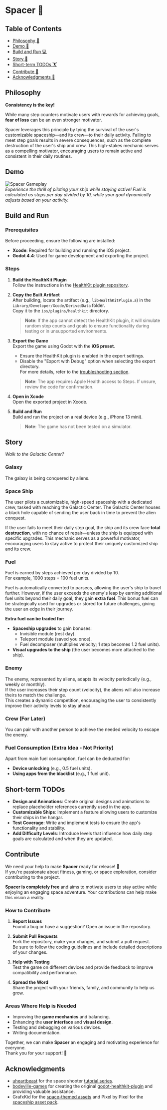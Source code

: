 # Spacer 🚀

## Table of Contents
- [Philosophy 🤔](#philosophy)
- [Demo 🎥](#demo)
- [Build and Run 💻](#build-and-run)
- [Story 📖](#story)
- [Short-term TODOs 🏋️](#short-term-todos)
- [Contribute 🙌](#contribute)
- [Acknowledgments 🙇](#acknowledgments)

## Philosophy

**Consistency is the key!**

While many step counters motivate users with rewards for achieving goals, **fear of loss** can be an even stronger motivator.  

Spacer leverages this principle by tying the survival of the user's customizable spaceship—and its crew—to their daily activity. Failing to meet step goals results in severe consequences, such as the complete destruction of the user's ship and crew. This high-stakes mechanic serves as a compelling motivator, encouraging users to remain active and consistent in their daily routines.

## Demo

![Spacer Gameplay](./docs/spacer.gif)  
*Experience the thrill of piloting your ship while staying active! Fuel is calculated as steps per day divided by 10, while your goal dynamically adjusts based on your activity.*

## Build and Run

### Prerequisites
Before proceeding, ensure the following are installed:
- **Xcode**: Required for building and running the iOS project.
- **Godot 4.4**: Used for game development and exporting the project.

### Steps

1. **Build the HealthKit Plugin**  
   Follow the instructions in the [HealthKit plugin repository](https://github.com/slowestmonkey/godot-healthkit-plugin).

2. **Copy the Built Artifact**  
   After building, locate the artifact (e.g., `libHealthKitPlugin.a`) in the `Library/Developer/Xcode/DerivedData` folder.  
   Copy it to the `ios/plugins/healthkit` directory.  
   > **Note**: If the app cannot detect the HealthKit plugin, it will simulate random step counts and goals to ensure functionality during testing or in unsupported environments.

3. **Export the Game**  
   Export the game using Godot with the **iOS preset**.  
   - Ensure the HealthKit plugin is enabled in the export settings.  
   - Disable the "Export with Debug" option when selecting the export directory.  
   For more details, refer to the [troubleshooting section](https://github.com/slowestmonkey/godot-healthkit-plugin?tab=readme-ov-file#troubleshooting).  
   > **Note**: The app requires Apple Health access to Steps. If unsure, review the code for confirmation.

4. **Open in Xcode**  
   Open the exported project in Xcode.

5. **Build and Run**  
   Build and run the project on a real device (e.g., iPhone 13 mini).  
   > **Note**: The game has not been tested on a simulator.

## Story

*Walk to the Galactic Center?*

### Galaxy

The galaxy is being conquered by aliens.

### Space Ship

The user pilots a customizable, high-speed spaceship with a dedicated crew, tasked with reaching the Galactic Center. The Galactic Center houses a black hole capable of sending the user back in time to prevent the alien conquest.  

If the user fails to meet their daily step goal, the ship and its crew face **total destruction**, with no chance of repair—unless the ship is equipped with specific upgrades. This mechanic serves as a powerful motivator, encouraging users to stay active to protect their uniquely customized ship and its crew.

### Fuel

Fuel is earned by steps achieved per day divided by 10.  
For example, 1000 steps = 100 fuel units.  

Fuel is automatically converted to parsecs, allowing the user's ship to travel further. However, if the user exceeds the enemy's leap by earning additional fuel units beyond their daily goal, they gain **extra fuel**. This bonus fuel can be strategically used for upgrades or stored for future challenges, giving the user an edge in their journey.

**Extra fuel can be traded for:**
- **Spaceship upgrades** to gain bonuses:
  - Invisible module (rest day).
  - Teleport module (saved you once).
  - Fuel decomposer (multiplies velocity; 1 step becomes 1.2 fuel units).
- **Visual upgrades to the ship** (the user becomes more attached to the ship).

### Enemy

The enemy, represented by aliens, adapts its velocity periodically (e.g., weekly or monthly).  
If the user increases their step count (velocity), the aliens will also increase theirs to match the challenge.  
This creates a dynamic competition, encouraging the user to consistently improve their activity levels to stay ahead.

### Crew (For Later)

You can pair with another person to achieve the needed velocity to escape the enemy.

### Fuel Consumption (Extra Idea - Not Priority)

Apart from main fuel consumption, fuel can be deducted for:
- **Device unlocking** (e.g., 0.5 fuel units).
- **Using apps from the blacklist** (e.g., 1 fuel unit).

## Short-term TODOs

- **Design and Animations**: Create original designs and animations to replace placeholder references currently used in the app.
- **Customizable Ships**: Implement a feature allowing users to customize their ships in the hangar.
- **Test Coverage**: Write and implement tests to ensure the app's functionality and stability.
- **Add Difficulty Levels**: Introduce levels that influence how daily step goals are calculated and when they are updated.

## Contribute
We need your help to make **Spacer** ready for release! 🚀  
If you're passionate about fitness, gaming, or space exploration, consider contributing to the project.  

**Spacer is completely free** and aims to motivate users to stay active while enjoying an engaging space adventure. Your contributions can help make this vision a reality.  

### How to Contribute

1. **Report Issues**  
   Found a bug or have a suggestion? Open an issue in the repository.

2. **Submit Pull Requests**  
   Fork the repository, make your changes, and submit a pull request.  
   Be sure to follow the coding guidelines and include detailed descriptions of your changes.

3. **Help with Testing**  
   Test the game on different devices and provide feedback to improve compatibility and performance.

4. **Spread the Word**  
   Share the project with your friends, family, and community to help us grow.

### Areas Where Help is Needed

- Improving the **game mechanics** and balancing.
- Enhancing the **user interface** and **visual design**.
- Testing and debugging on various devices.
- Writing documentation.

Together, we can make **Spacer** an engaging and motivating experience for everyone.  
Thank you for your support! 🙇

## Acknowledgments

- [uheartbeast](https://github.com/uheartbeast) for the space shooter [tutorial series](https://www.youtube.com/watch?v=zUeLesdL7lE&list=PL9FzW-m48fn09w6j8NowI_pSBVcsb3V78).
- [bodeville-games](https://github.com/bodeville-games) for creating the original [godot-healthkit-plugin](https://github.com/bodeville-games/godot-healthkit-plugin) and providing valuable assistance.
- GrafxKid for the [space-themed assets](https://opengameart.org/content/arcade-space-shooter-game-assets) and Pixel by Pixel for the [spaceship asset pack](https://pixel-by-pixel.itch.io/alcwilliam-space-ship-pack).
